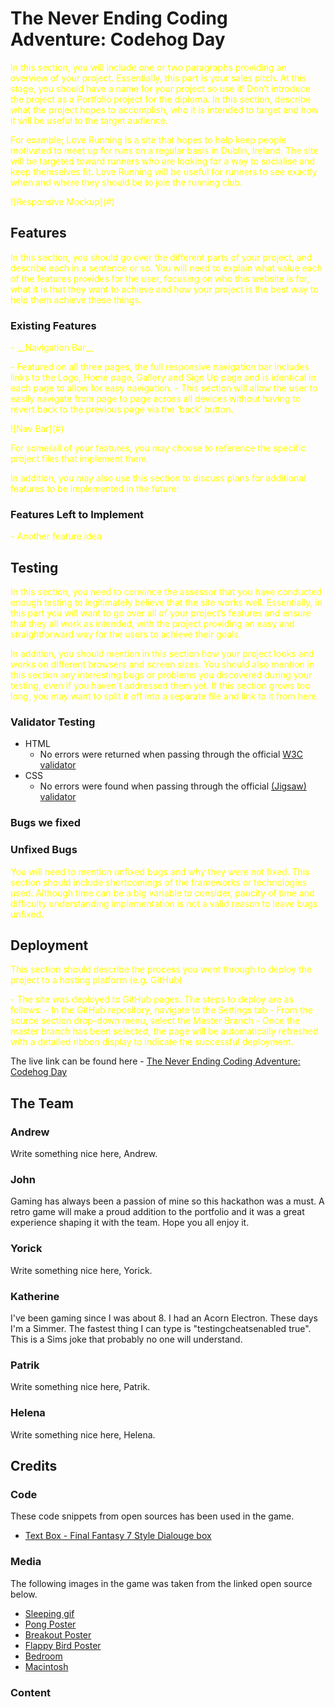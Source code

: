 # The Never Ending Coding Adventure: Codehog Day


<p style="color:yellow;">In this section, you will include one or two paragraphs providing an overview of your project. Essentially, this part is your sales pitch. At this stage, you should have a name for your project so use it! Don’t introduce the project as a Portfolio project for the diploma. In this section, describe what the project hopes to accomplish, who it is intended to target and how it will be useful to the target audience. 

<p style="color:yellow;">For example; Love Running is a site that hopes to help keep people motivated to meet up for runs on a regular basis in Dublin, Ireland. The site will be targeted toward runners who are looking for a way to socialise and keep themselves fit. Love Running will be useful for runners to see exactly when and where they should be to join the running club.

<p style="color:yellow;">![Responsive Mockup](#)

## Features 

<p style="color:yellow;">In this section, you should go over the different parts of your project, and describe each in a sentence or so. You will need to explain what value each of the features provides for the user, focusing on who this website is for, what it is that they want to achieve and how your project is the best way to help them achieve these things.

### Existing Features

<p style="color:yellow;">- __Navigation Bar__

 <p style="color:yellow;"> - Featured on all three pages, the full responsive navigation bar includes links to the Logo, Home page, Gallery and Sign Up page and is identical in each page to allow for easy navigation.
  - This section will allow the user to easily navigate from page to page across all devices without having to revert back to the previous page via the ‘back’ button. 

<p style="color:yellow;">![Nav Bar](#)


<p style="color:yellow;">For some/all of your features, you may choose to reference the specific project files that implement them.

<p style="color:yellow;">In addition, you may also use this section to discuss plans for additional features to be implemented in the future:

### Features Left to Implement

<p style="color:yellow;">- Another feature idea

## Testing 

<p style="color:yellow;">In this section, you need to convince the assessor that you have conducted enough testing to legitimately believe that the site works well. Essentially, in this part you will want to go over all of your project’s features and ensure that they all work as intended, with the project providing an easy and straightforward way for the users to achieve their goals.

<p style="color:yellow;">In addition, you should mention in this section how your project looks and works on different browsers and screen sizes.
You should also mention in this section any interesting bugs or problems you discovered during your testing, even if you haven't addressed them yet.
If this section grows too long, you may want to split it off into a separate file and link to it from here.


### Validator Testing 

- HTML
  - No errors were returned when passing through the official  [W3C validator](#)
- CSS
  - No errors were found when passing through the official [(Jigsaw) validator](#)

### Bugs we fixed

### Unfixed Bugs

<p style="color:yellow;">You will need to mention unfixed bugs and why they were not fixed. This section should include shortcomings of the frameworks or technologies used. Although time can be a big variable to consider, paucity of time and difficulty understanding implementation is not a valid reason to leave bugs unfixed. 

## Deployment

<p style="color:yellow;">This section should describe the process you went through to deploy the project to a hosting platform (e.g. GitHub) 

<p style="color:yellow;">- The site was deployed to GitHub pages. The steps to deploy are as follows: 
  - In the GitHub repository, navigate to the Settings tab 
  - From the source section drop-down menu, select the Master Branch
  - Once the master branch has been selected, the page will be automatically refreshed with a detailed ribbon display to indicate the successful deployment. 

The live link can be found here - [The Never Ending Coding Adventure: Codehog Day](https://github.com/andrewdempsey2018/The-Never-Ending-Coding-Adventure-Codehog-Day/index.html)

## The Team

### Andrew
Write something nice here, Andrew. 

### John
Gaming has always been a passion of mine so this hackathon was a must. A retro game will make a proud addition to the portfolio and it was a great experience shaping it with the team. Hope you all enjoy it.

### Yorick
Write something nice here, Yorick. 

### Katherine
I've been gaming since I was about 8.  I had an Acorn Electron. These days I'm a Simmer.  The fastest thing I can type is "testingcheatsenabled true".  This is a Sims joke that probably no one will understand.

### Patrik
Write something nice here, Patrik. 

### Helena
Write something nice here, Helena. 


## Credits 
### Code
These code snippets from open sources has been used in the game.

- [Text Box - Final Fantasy 7 Style Dialouge box](https://codepen.io/terrancerobb/pen/bnuqe)


### Media
The following images in the game was taken from the linked open source below.

- [Sleeping gif](https://wifflegif.com/gifs/136337-pixel-art-sleeping-gif)
- [Pong Poster](https://live.staticflickr.com/3320/3669852343_2c2929e121_b.jpg)
- [Breakout Poster](https://i.ebayimg.com/images/g/NEQAAOSw0YBgAKva/s-l300.jpg)
- [Flappy Bird Poster](https://i.kym-cdn.com/photos/images/original/000/697/154/ada)
- [Bedroom](https://www.vecteezy.com/vector-art/157529-free-simple-bedroom-illustration)
- [Macintosh](https://icon-icons.com/icon/macintosh/131159)

### Content 

